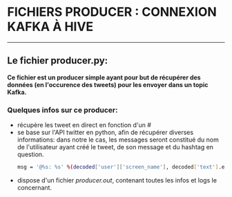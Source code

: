 # FICHIERS PRODUCER : CONNEXION KAFKA À HIVE
-------------------------


## Le fichier producer.py:

**Ce fichier est un producer simple ayant pour but de récupérer des données (en l'occurence des tweets) pour les envoyer dans un topic Kafka.**

### Quelques infos sur ce producer:

* récupère les tweet en direct en fonction d'un #
* se base sur l'API twitter en python, afin de récupérer diverses informations: dans notre le cas,
  les messages seront constitué du nom de l'utilisateur ayant créé le tweet, de son message et du hashtag en question.
  ``` bash
  msg = '@%s: %s' %(decoded['user']['screen_name'], decoded['text'].encode('ascii', 'ignore'))
  ```
* dispose d'un fichier *producer.out*, contenant toutes les infos et logs le concernant.
